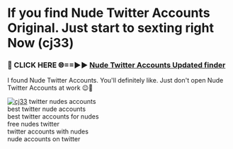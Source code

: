 # If you find Nude Twitter Accounts Original. Just start to sexting right Now (cj33)

<h3>🔴 CLICK HERE 🌐==►► <a href="https://tinyurl.com/mtbk5fxa" rel="nofollow">Nude Twitter Accounts Updated finder</a></h3>

I found Nude Twitter Accounts. You'll definitely like. Just don't open Nude Twitter Accounts at work 😉💬

[![cj33](https://i.imgur.com/Q8WKrnY.jpeg)](https://tinyurl.com/mtbk5fxa)
twitter nudes accounts<br>
best twitter nude accounts<br>
best twitter accounts for nudes<br>
free nudes twitter<br>
twitter accounts with nudes<br>
nude accounts on twitter